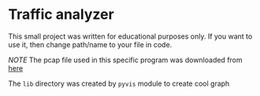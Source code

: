 # Traffic analyzer

This small project was written for educational purposes only. If you want to use it, then change path/name to your file in code.

*NOTE* The pcap file used in this specific program was downloaded from [here](www.github.com/tturba/wireshark)

The `lib` directory was created by `pyvis` module to create cool graph 
